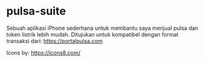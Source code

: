 # pulsa-suite
Sebuah aplikasi iPhone sederhana untuk membantu saya menjual pulsa dan token listrik lebih mudah. Ditujukan untuk kompatibel dengan format transaksi dari: https://portalpulsa.com

Icons by: https://icons8.com/
